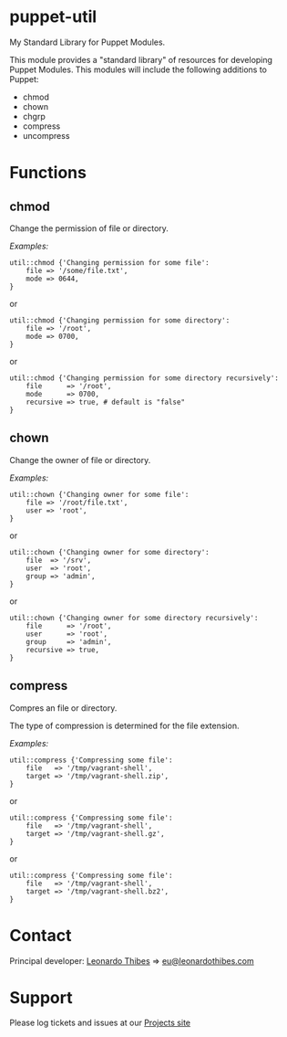 puppet-util
===========

My Standard Library for Puppet Modules.

This module provides a "standard library" of resources for developing Puppet
Modules. This modules will include the following additions to Puppet:

 * chmod
 * chown
 * chgrp
 * compress
 * uncompress

# Functions #

chmod
-----
Change the permission of file or directory.

*Examples:*
```puppet
util::chmod {'Changing permission for some file':
	file => '/some/file.txt',
	mode => 0644,
}
```
or
```puppet
util::chmod {'Changing permission for some directory':
	file => '/root',
	mode => 0700,
}
```
or
```puppet
util::chmod {'Changing permission for some directory recursively':
	file      => '/root',
	mode      => 0700,
	recursive => true, # default is "false"
}
```

chown
-----
Change the owner of file or directory.

*Examples:*
```puppet
util::chown {'Changing owner for some file':
	file => '/root/file.txt',
	user => 'root',
}
```
or
```puppet
util::chown {'Changing owner for some directory':
	file  => '/srv',
	user  => 'root',
	group => 'admin',
}
```
or
```puppet
util::chown {'Changing owner for some directory recursively':
	file      => '/root',
	user      => 'root',
	group     => 'admin',
	recursive => true,
}
```

compress
--------
Compres an file or directory.

The type of compression is determined for the file extension.

*Examples:*
```puppet
util::compress {'Compressing some file':
	file   => '/tmp/vagrant-shell',
	target => '/tmp/vagrant-shell.zip',
}
```
or
```puppet
util::compress {'Compressing some file':
	file   => '/tmp/vagrant-shell',
	target => '/tmp/vagrant-shell.gz',
}
```
or
```puppet
util::compress {'Compressing some file':
	file   => '/tmp/vagrant-shell',
	target => '/tmp/vagrant-shell.bz2',
}
```

# Contact #

Principal developer:
	[Leonardo Thibes](http://leonardothibes.com) => [eu@leonardothibes.com](mailto:eu@leonardothibes.com)

# Support #

Please log tickets and issues at our [Projects site](https://github.com/leonardothibes/puppet-util/issues)
